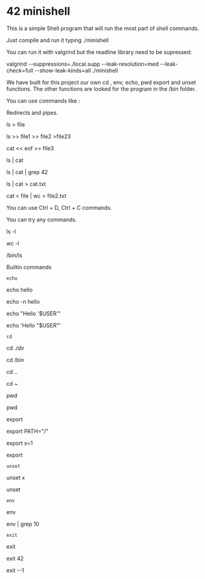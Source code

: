 # 42 minishell

This is a simple Shell program that will run the most part of shell commands.

Just compile and run it typing ./minishell

You can run it with valgrind but the readline library need to be supressed:

valgrind --suppressions=./local.supp --leak-resolution=med --leak-check=full --show-leak-kinds=all ./minishell

We have built for this project our own cd , env, echo, pwd export and unset functions.
The other functions are looked for the program in the /bin folder.

You can use commands like :

Redirects and pipes.


ls > file

ls >> file1 >> file2 >file23

cat << eof >> file3

ls | cat

ls | cat | grep 42

ls | cat > cat.txt

cat < file | wc > file2.txt

You can use Ctrl + D, Ctrl + C commands.


You can try any commands.

ls -l 

wc -l 

/bin/ls

Builtin commands


    echo
    
echo hello

echo -n hello

echo "Hello '$USER'"

echo 'Hello "$USER"'

    cd
    
    
cd ./dir

cd /bin

cd ..

cd ~

  pwd
  
pwd

   export
   
export PATH="/"

export x=1

export


    unset
    
unset x

unset

    env
    
env

env | grep 10

    exit
    
exit

exit 42

exit --1
